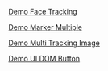 [Demo Face Tracking](https://refrizar3003.github.io/AR-showcase-project/face-tracking.html)

[Demo Marker Multiple](https://refrizar3003.github.io/AR-showcase-project/ar0501-marker-multiple.html)

[Demo Multi Tracking Image](https://refrizar3003.github.io/AR-showcase-project/multi-tracking-image.html)

[Demo UI DOM Button](https://refrizar3003.github.io/AR-showcase-project/ui-dom-button.html)
